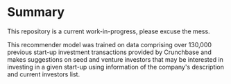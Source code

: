# Summary
This repository is a current work-in-progress, please excuse the mess.

This recommender model was trained on data comprising over 130,000 previous start-up investment transactions
provided by Crunchbase and makes suggestions on seed and venture investors that
may be interested in investing in a given start-up using information of the company's description
and current investors list.
